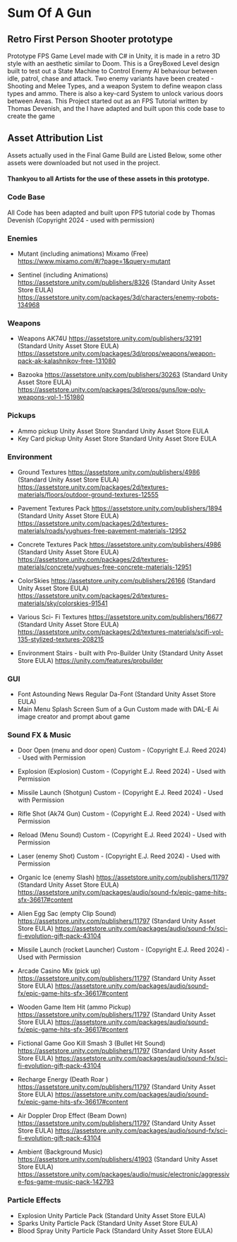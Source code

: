 # Sum Of A Gun
## Retro First Person Shooter prototype
Prototype FPS Game Level made with C# in Unity, it is made in a retro 3D style with an aesthetic similar to Doom. 
    This is a GreyBoxed Level design built to test out a State Machine to Control Enemy AI behaviour 
    between idle, patrol, chase and attack. Two enemy variants have been created - Shooting and Melee Types, 
    and a weapon System to define weapon class types and ammo. There is also a key-card System to unlock various doors between Areas. 
This Project started out as an FPS Tutorial written by Thomas Devenish, and the I have adapted and built upon this code base to create the game



## Asset Attribution List
Assets actually used in the Final Game Build are Listed Below, some other assets were downloaded but not used in the project.
#### Thankyou to all Artists for the use of these assets in this prototype.

### Code Base
All Code has been adapted and built upon FPS tutorial code by Thomas Devenish (Copyright 2024 - used with permission)

### Enemies	 	 	 
- Mutant (including animations)	Mixamo (Free)
    https://www.mixamo.com/#/?page=1&query=mutant

- Sentinel (including Animations)	https://assetstore.unity.com/publishers/8326 (Standard Unity Asset Store EULA)
    https://assetstore.unity.com/packages/3d/characters/enemy-robots-134968

### Weapons	 	 	 
- Weapons AK74U	https://assetstore.unity.com/publishers/32191 (Standard Unity Asset Store EULA)
    https://assetstore.unity.com/packages/3d/props/weapons/weapon-pack-ak-kalashnikov-free-131080

- Bazooka	https://assetstore.unity.com/publishers/30263 (Standard Unity Asset Store EULA)
    https://assetstore.unity.com/packages/3d/props/guns/low-poly-weapons-vol-1-151980
 	 	 	 
### Pickups	 	 	 
- Ammo pickup	Unity Asset Store	Standard Unity Asset Store EULA
- Key Card pickup	Unity Asset Store	Standard Unity Asset Store EULA
 	 	 	 
### Environment	 	 	 
- Ground Textures	https://assetstore.unity.com/publishers/4986 (Standard Unity Asset Store EULA)
    https://assetstore.unity.com/packages/2d/textures-materials/floors/outdoor-ground-textures-12555

- Pavement Textures Pack	https://assetstore.unity.com/publishers/1894 (Standard Unity Asset Store EULA)
    https://assetstore.unity.com/packages/2d/textures-materials/roads/yughues-free-pavement-materials-12952

- Concrete Textures Pack	https://assetstore.unity.com/publishers/4986 (Standard Unity Asset Store EULA)
    https://assetstore.unity.com/packages/2d/textures-materials/concrete/yughues-free-concrete-materials-12951

- ColorSkies	https://assetstore.unity.com/publishers/26166 (Standard Unity Asset Store EULA)
    https://assetstore.unity.com/packages/2d/textures-materials/sky/colorskies-91541

- Various Sci- Fi Textures	https://assetstore.unity.com/publishers/16677 (Standard Unity Asset Store EULA)
    https://assetstore.unity.com/packages/2d/textures-materials/scifi-vol-135-stylized-textures-208215

- Environment Stairs - built with Pro-Builder	Unity	(Standard Unity Asset Store EULA)
    https://unity.com/features/probuilder
 	 	 
### GUI	 	 	 
- Font Astounding News Regular 	Da-Font	  (Standard Unity Asset Store EULA)
- Main Menu Splash Screen Sum of a Gun	Custom made with DAL-E Ai image creator and prompt about game
 	 	 	 
### Sound FX & Music	 	 	 
- Door Open (menu and door open)	Custom - (Copyright E.J. Reed 2024) - Used with Permission
- Explosion (Explosion)	Custom - (Copyright E.J. Reed 2024) - Used with Permission
- Missile Launch (Shotgun)	Custom - (Copyright E.J. Reed 2024) - Used with Permission
- Rifle Shot (Ak74 Gun)	Custom - (Copyright E.J. Reed 2024) - Used with Permission
- Reload (Menu Sound)	Custom - (Copyright E.J. Reed 2024) - Used with Permission
- Laser (enemy Shot)	Custom - (Copyright E.J. Reed 2024) - Used with Permission

- Organic Ice (enemy Slash)	https://assetstore.unity.com/publishers/11797  (Standard Unity Asset Store EULA)
    https://assetstore.unity.com/packages/audio/sound-fx/epic-game-hits-sfx-36617#content

- Alien Egg Sac (empty Clip Sound)	https://assetstore.unity.com/publishers/11797  (Standard Unity Asset Store EULA)
    https://assetstore.unity.com/packages/audio/sound-fx/sci-fi-evolution-gift-pack-43104

- Missile Launch (rocket Launcher)	Custom - (Copyright E.J. Reed 2024) - Used with Permission 
- Arcade Casino Mix (pick up)	https://assetstore.unity.com/publishers/11797  (Standard Unity Asset Store EULA)
    https://assetstore.unity.com/packages/audio/sound-fx/epic-game-hits-sfx-36617#content

- Wooden Game Item Hit (ammo Pickup)	https://assetstore.unity.com/publishers/11797  (Standard Unity Asset Store EULA)
 	https://assetstore.unity.com/packages/audio/sound-fx/epic-game-hits-sfx-36617#content

- Fictional Game Goo Kill Smash 3 (Bullet Hit Sound)	https://assetstore.unity.com/publishers/11797  (Standard Unity Asset Store EULA)
 	https://assetstore.unity.com/packages/audio/sound-fx/sci-fi-evolution-gift-pack-43104

- Recharge Energy (Death Roar )	https://assetstore.unity.com/publishers/11797  (Standard Unity Asset Store EULA)
 	https://assetstore.unity.com/packages/audio/sound-fx/epic-game-hits-sfx-36617#content

- Air Doppler Drop Effect (Beam Down)	https://assetstore.unity.com/publishers/11797  (Standard Unity Asset Store EULA) 
 	https://assetstore.unity.com/packages/audio/sound-fx/sci-fi-evolution-gift-pack-43104

- Ambient (Background Music)	https://assetstore.unity.com/publishers/41903  (Standard Unity Asset Store EULA)
    https://assetstore.unity.com/packages/audio/music/electronic/aggressive-fps-game-music-pack-142793
 	 
### Particle Effects	 	 	 
- Explosion	Unity Particle Pack  (Standard Unity Asset Store EULA)
- Sparks	Unity Particle Pack  (Standard Unity Asset Store EULA)
- Blood Spray	Unity Particle Pack  (Standard Unity Asset Store EULA)


 
